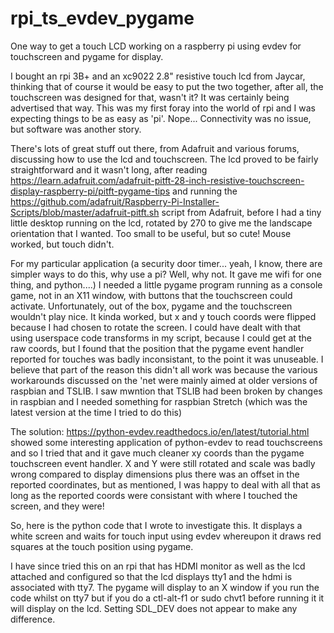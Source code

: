 # rpi_ts_evdev_pygame
One way to get a touch LCD working on a raspberry pi using evdev for touchscreen and pygame for display.

I bought an rpi 3B+ and an xc9022 2.8" resistive touch lcd from Jaycar, thinking that of course it would be easy to put the two together, after all,  the touchscreen was designed for that, wasn't it? It was certainly being advertised that way. This was my first foray into the world of rpi and I was expecting things to be as easy as 'pi'. Nope... Connectivity was no issue, but software was another story.

There's lots of great stuff out there, from Adafruit and various forums, discussing how to use the lcd and touchscreen. The lcd proved to be fairly straightforward and it wasn't long, after reading https://learn.adafruit.com/adafruit-pitft-28-inch-resistive-touchscreen-display-raspberry-pi/pitft-pygame-tips and running the https://github.com/adafruit/Raspberry-Pi-Installer-Scripts/blob/master/adafruit-pitft.sh script from Adafruit, before I had a tiny little desktop running on the lcd, rotated by 270 to give me the landscape orientation that I wanted. Too small to be useful, but so cute! Mouse worked, but touch didn't.

For my particular application (a security door timer... yeah, I know, there are simpler ways to do this, why use a pi? Well, why not. It gave me wifi for one thing, and python....) I needed a little pygame program running as a console game, not in an X11 window, with buttons that the touchscreen could activate. Unfortunately, out of the box, pygame and the touchscreen wouldn't play nice. It kinda worked, but x and y touch coords were flipped because I had chosen to rotate the screen. I could have dealt with that using userspace code transforms in my script, because I could get at the raw coords, but I found that the position that the pygame event handler reported for touches was badly inconsistant, to the point it was unuseable. I believe that part of the reason this didn't all work was because the various workarounds discussed on the 'net were mainly aimed at older versions of raspbian and TSLIB. I saw mwntion that TSLIB had been broken by changes in raspbian and I needed something for raspbian Stretch (which was the latest version at the time I tried to do this)

The solution:
https://python-evdev.readthedocs.io/en/latest/tutorial.html showed some interesting application of python-evdev to read touchscreens and so I tried that and it gave much cleaner xy coords than the pygame touchscreen event handler. X and Y were still rotated and scale was badly wrong compared to display dimensions plus there was an offset in the reported coordinates, but as mentioned, I was happy to deal with all that as long as the reported coords were consistant with where I touched the screen, and they were!

So, here is the python code that I wrote to investigate this. It displays a white screen and waits for touch input using evdev whereupon it draws red squares at the touch position using pygame.

I have since tried this on an rpi that has HDMI monitor as well as the lcd attached and configured so that the lcd displays tty1 and the hdmi is associated with tty7. The pygame will display to an X window if you run the code whilst on tty7 but if you do a ctl-alt-f1 or sudo chvt1 before running it it will display on the lcd. Setting SDL_DEV does not appear to make any difference.
